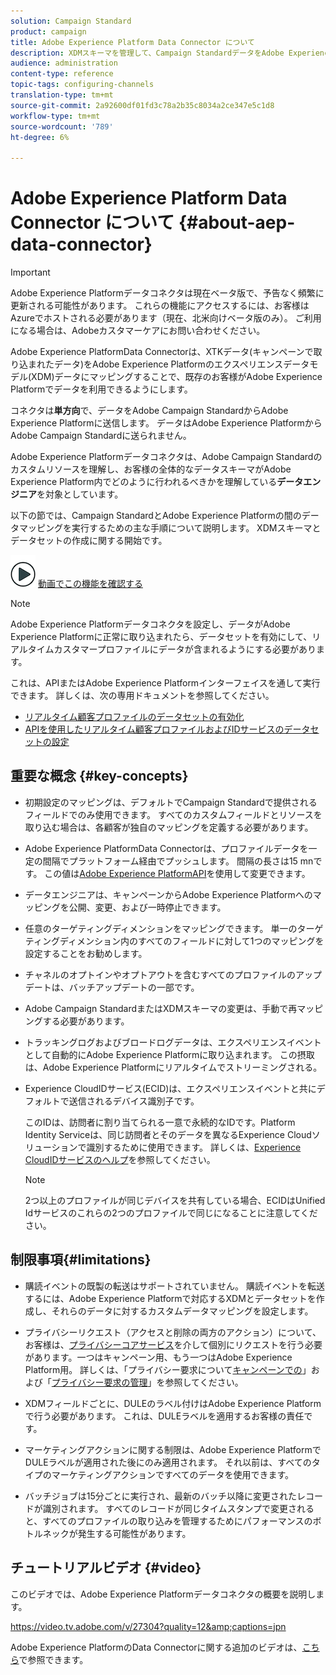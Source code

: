 ```yaml
---
solution: Campaign Standard
product: campaign
title: Adobe Experience Platform Data Connector について
description: XDMスキーマを管理して、Campaign StandardデータをAdobe Experience Platformで利用できるようにします。
audience: administration
content-type: reference
topic-tags: configuring-channels
translation-type: tm+mt
source-git-commit: 2a92600df01fd3c78a2b35c8034a2ce347e5c1d8
workflow-type: tm+mt
source-wordcount: '789'
ht-degree: 6%

---
```



# Adobe Experience Platform Data Connector について {#about-aep-data-connector}

>[!IMPORTANT]
>
>Adobe Experience Platformデータコネクタは現在ベータ版で、予告なく頻繁に更新される可能性があります。 これらの機能にアクセスするには、お客様はAzureでホストされる必要があります（現在、北米向けベータ版のみ）。 ご利用になる場合は、Adobeカスタマーケアにお問い合わせください。

Adobe Experience PlatformData Connectorは、XTKデータ(キャンペーンで取り込まれたデータ)をAdobe Experience Platformのエクスペリエンスデータモデル(XDM)データにマッピングすることで、既存のお客様がAdobe Experience Platformでデータを利用できるようにします。

コネクタは&#x200B;**単方向**&#x200B;で、データをAdobe Campaign StandardからAdobe Experience Platformに送信します。 データはAdobe Experience PlatformからAdobe Campaign Standardに送られません。

Adobe Experience Platformデータコネクタは、Adobe Campaign Standardのカスタムリソースを理解し、お客様の全体的なデータスキーマがAdobe Experience Platform内でどのように行われるべきかを理解している&#x200B;**データエンジニア**&#x200B;を対象としています。

以下の節では、Campaign StandardとAdobe Experience Platformの間のデータマッピングを実行するための主な手順について説明します。 XDMスキーマとデータセットの作成に関する開始です。

![](assets/do-not-localize/how-to-video.png) [動画でこの機能を確認する](#video)

>[!NOTE]
>Adobe Experience Platformデータコネクタを設定し、データがAdobe Experience Platformに正常に取り込まれたら、データセットを有効にして、リアルタイムカスタマープロファイルにデータが含まれるようにする必要があります。
>
>これは、APIまたはAdobe Experience Platformインターフェイスを通して実行できます。 詳しくは、次の専用ドキュメントを参照してください。
>
>* [リアルタイム顧客プロファイルのデータセットの有効化](https://docs.adobe.com/content/help/en/experience-platform/rtcdp/datasets/dataset.html)
>* [APIを使用したリアルタイム顧客プロファイルおよびIDサービスのデータセットの設定](https://docs.adobe.com/content/help/en/experience-platform/catalog/api/getting-started.html)


## 重要な概念 {#key-concepts}

* 初期設定のマッピングは、デフォルトでCampaign Standardで提供されるフィールドでのみ使用できます。 すべてのカスタムフィールドとリソースを取り込む場合は、各顧客が独自のマッピングを定義する必要があります。

* Adobe Experience PlatformData Connectorは、プロファイルデータを一定の間隔でプラットフォーム経由でプッシュ&#x200B;します。 間隔の長さは15 mnです。 この値は[Adobe Experience PlatformAPI](https://docs.adobe.com/content/help/en/experience-platform/ingestion/home.html)を使用して変更できます。

* データエンジニアは、キャンペーンからAdobe Experience Platformへのマッピングを公開、変更、および一時停止できます。

* 任意のターゲティングディメンションをマッピングできます。 単一のターゲティングディメンション内のすべてのフィールドに対して1つのマッピングを設定することをお勧めします。

* チャネルのオプトインやオプトアウトを含むすべてのプロファイルのアップデートは、バッチアップデートの一部です。

* Adobe Campaign StandardまたはXDMスキーマの変更は、手動で再マッピングする必要があり&#x200B;ます。

* トラッキングログおよびブロードログデータは、エクスペリエンスイベントとして自動的にAdobe Experience Platformに取り込まれます。 この摂取は、Adobe Experience Platformにリアルタイムでストリーミングされる。

* Experience CloudIDサービス(ECID)は、エクスペリエンスイベントと共にデフォルトで送信されるデバイス識別子です。

   このIDは、訪問者に割り当てられる一意で永続的なIDです。Platform Identity Serviceは、同じ訪問者とそのデータを異なるExperience Cloudソリューションで識別するために使用できます。 詳しくは、[Experience CloudIDサービスのヘルプ](https://docs.adobe.com/content/help/ja-JP/id-service/using/home.translate.html)を参照してください。

   >[!NOTE]
   >
   >2つ以上のプロファイルが同じデバイスを共有している場合、ECIDはUnified Idサービスのこれらの2つのプロファイルで同じになることに注意してください。

## 制限事項{#limitations}

* 購読イベントの既製の転送はサポートされていません。 購読イベントを転送するには、Adobe Experience Platformで対応するXDMとデータセットを作成し、それらのデータに対するカスタムデータマッピングを設定します。

* プライバシーリクエスト（アクセスと削除の両方のアクション）について、お客様は、[プライバシーコアサービス](https://docs.adobe.com/content/help/en/experience-platform/privacy/home.html#how-to-use-privacy-service-to-manage-privacy-job-requests)を介して個別にリクエストを行う必要があります。一つはキャンペーン用、もう一つはAdobe Experience Platform用。 詳しくは、「プライバシー要求について[キャンペーンでの](https://helpx.adobe.com/jp/campaign/kb/acs-privacy.html#righttoaccess)」および「[プライバシー要求の管理](https://helpx.adobe.com/jp/campaign/kb/acs-privacy.html#ManagingPrivacyRequests)」を参照してください。

* XDMフィールドごとに、DULEのラベル付けはAdobe Experience Platformで行う必要があります。 これは、DULEラベルを適用するお客様の責任です。

* マーケティングアクションに関する制限は、Adobe Experience PlatformでDULEラベルが適用された後にのみ適用されます。 それ以前は、すべてのタイプのマーケティングアクションですべてのデータを使用できます。

* バッチジョブは15分ごとに実行され、最新のバッチ以降に変更されたレコードが識別されます。 すべてのレコードが同じタイムスタンプで変更されると、すべてのプロファイルの取り込みを管理するためにパフォーマンスのボトルネックが発生する可能性があります。

## チュートリアルビデオ {#video}

このビデオでは、Adobe Experience Platformデータコネクタの概要を説明します。

https://video.tv.adobe.com/v/27304?quality=12&amp;captions=jpn

Adobe Experience PlatformのData Connectorに関する追加のビデオは、[こちら](https://docs.adobe.com/content/help/ja-JP/campaign-standard-learn/tutorials/administrating/adobe-experience-platform-data-connector/understanding-the-adobe-experience-platform-data-connector.translate.html)で参照できます。
